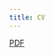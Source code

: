```yaml
---
title: CV
---
```


<script setup>
import Resume from './components/Resume.vue'
import Tag from './components/Tag.vue'

</script>
<div style="padding-bottom: 30px">
<a href="./BryanMelanson-CV.pdf" target="_blank">
  <Tag :color="'secondary'" :key="k" class="item">PDF</Tag>
</a>
</div>

<Resume />
